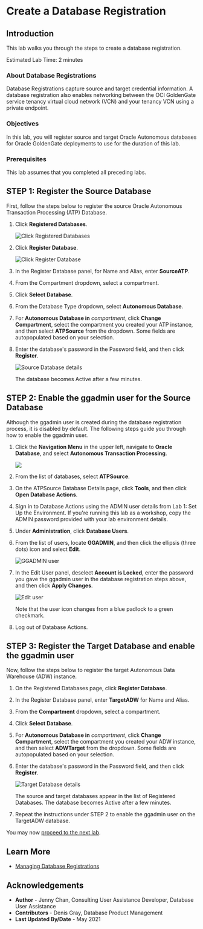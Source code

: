 # Create a Database Registration

## Introduction

This lab walks you through the steps to create a database registration.

Estimated Lab Time: 2 minutes

### About Database Registrations
Database Registrations capture source and target credential information. A database registration also enables networking between the OCI GoldenGate service tenancy virtual cloud network (VCN) and your tenancy VCN using a private endpoint.

### Objectives
In this lab, you will register source and target Oracle Autonomous databases for Oracle GoldenGate deployments to use for the duration of this lab.

### Prerequisites
This lab assumes that you completed all preceding labs.

## **STEP 1**: Register the Source Database

First, follow the steps below to register the source Oracle Autonomous Transaction Processing \(ATP\) Database.

1.  Click **Registered Databases**.

    ![Click Registered Databases](images/01-01-ggs-registerdb.png "Click Registered Databases")

2.  Click **Register Database**.

    ![Click Register Database](images/01-02-ggs-registerdb.png "Click Register Database")

3.  In the Register Database panel, for Name and Alias, enter **SourceATP**.

4.  From the Compartment dropdown, select a compartment.

5.  Click **Select Database**.

6.  From the Database Type dropdown, select **Autonomous Database**.

7.  For **Autonomous Database in** *compartment*, click **Change Compartment**, select the compartment you created your ATP instance, and then select **ATPSource** from the dropdown. Some fields are autopopulated based on your selection.

8.  Enter the database's password in the Password field, and then click **Register**.

    ![Source Database details](images/01_01_12_regSourceDB.png)

    The database becomes Active after a few minutes.

## **STEP 2:** Enable the ggadmin user for the Source Database

Although the ggadmin user is created during the database registration process, it is disabled by default. The following steps guide you through how to enable the ggadmin user.

1.  Click the **Navigation Menu** in the upper left, navigate to **Oracle Database**, and select **Autonomous Transaction Processing**.

	![](https://raw.githubusercontent.com/oracle/learning-library/master/common/images/console/database-atp.png " ")

2.  From the list of databases, select **ATPSource**.

3.  On the ATPSource Database Details page, click **Tools**, and then click **Open Database Actions**.

4.  Sign in to Database Actions using the ADMIN user details from Lab 1: Set Up the Environment. If you're running this lab as a workshop, copy the ADMIN password provided with your lab environment details.

5.  Under **Administration**, click **Database Users**.

6.  From the list of users, locate **GGADMIN**, and then click the ellipsis (three dots) icon and select **Edit**.

    ![GGADMIN user](images/02-06-locked.png)

7.  In the Edit User panel, deselect **Account is Locked**, enter the password you gave the ggadmin user in the database registration steps above, and then click **Apply Changes**.

    ![Edit user](images/02-07-edit.png)

    Note that the user icon changes from a blue padlock to a green checkmark.

8.  Log out of Database Actions.

## **STEP 3:** Register the Target Database and enable the ggadmin user

Now, follow the steps below to register the target Autonomous Data Warehouse \(ADW\) instance.

1.  On the Registered Databases page, click **Register Database**.

2.  In the Register Database panel, enter **TargetADW** for Name and Alias.

3.  From the **Compartment** dropdown, select a compartment.

4.  Click **Select Database**.

5.  For **Autonomous Database in** *compartment*, click **Change Compartment**, select the compartment you created your ADW instance, and then select **ADWTarget** from the dropdown. Some fields are autopopulated based on your selection.

6.  Enter the database's password in the Password field, and then click **Register**.

    ![Target Database details](images/02_10-ggs-regDB_target.png)

    The source and target databases appear in the list of Registered Databases. The database becomes Active after a few minutes.

7.  Repeat the instructions under STEP 2 to enable the ggadmin user on the TargetADW database.

You may now [proceed to the next lab](#next).

## Learn More

* [Managing Database Registrations](https://docs.oracle.com/en/cloud/paas/goldengate-service/using/database-registrations.html)

## Acknowledgements
* **Author** - Jenny Chan, Consulting User Assistance Developer, Database User Assistance
* **Contributors** -  Denis Gray, Database Product Management
* **Last Updated By/Date** - May 2021
